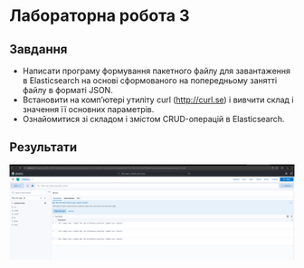 # Лабораторна робота 3

## Завдання

* Написати програму формування пакетного файлу для завантаження в Elasticsearch на основі сформованого на попередньому занятті файлу в форматі JSON.
* Встановити на комп’ютері утиліту curl (http://curl.se) і вивчити склад і значення її основних параметрів.
* Ознайомитися зі складом і змістом CRUD-операцій в Elasticsearch.

## Результати

![alt text](img/image.png)

